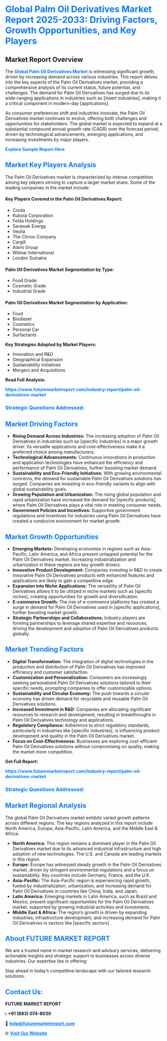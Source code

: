 <h1 style="color: #007BFF;">Global Palm Oil Derivatives Market Report 2025-2033: Driving Factors, Growth Opportunities, and Key Players</h1>

<section id="overview">
<h2>Market Report Overview</h2>
<p>The <a href="https://www.futuremarketreport.com/industry-report/palm-oil-derivatives-market" style="color: #007BFF; text-decoration: none;"><strong>Global Palm Oil Derivatives Market</strong></a> is witnessing significant growth, driven by increasing demand across various industries. This report delves into the key aspects of the Palm Oil Derivatives market, providing a comprehensive analysis of its current status, future potential, and challenges. The demand for Palm Oil Derivatives has surged due to its wide-ranging applications in industries such as [insert industries], making it a critical component in modern-day [applications].</p>
<p>As consumer preferences shift and industries innovate, the Palm Oil Derivatives market continues to evolve, offering both challenges and opportunities for stakeholders. The global market is expected to expand at a substantial compound annual growth rate (CAGR) over the forecast period, driven by technological advancements, emerging applications, and increasing investments by major players.</p>
</section>

<section id="overview">
<p><a href="https://www.futuremarketreport.com/request-sample/reportId=97984" style="color: #007BFF; text-decoration: none;"><strong>Explore Sample Report Here</strong></a></p>
</section>

<section id="key-players">
<h2 style="color: #007BFF;">Market Key Players Analysis</h2>
<p>The Palm Oil Derivatives market is characterized by intense competition among key players striving to capture a larger market share. Some of the leading companies in the market include:</p>
<h4>Key Players Covered in the Palm Oil Derivatives Report:</h4>
<ul><li>Croda</li><li>Kubota Corporation</li><li>Felda Holdings</li><li>Sarawak Energy</li><li>Veolia</li><li>The Clorox Company</li><li>Cargill</li><li>Alami Group</li><li>Wilmar International</li><li>London Sumatra</li></ul>
<h4>Palm Oil Derivatives Market Segmentation by Type:</h4>
<ul><li>Food Grade</li><li>Cosmetic Grade</li><li>Industrial Grade</li></ul>

<h4>Palm Oil Derivatives Market Segmentation by Application:</h4>
<ul><li>Food</li><li>Biodiesel</li><li>Cosmetics</li><li>Personal Car</li><li>Surfactants</li></ul>
<p><strong>Key Strategies Adopted by Market Players:</strong></p>
<ul>
<li>Innovation and R&D</li>
<li>Geographical Expansion</li>
<li>Sustainability Initiatives</li>
<li>Mergers and Acquisitions</li>
</ul>
</section>

<section>
<p><strong>Read Full Analysis: </strong></p><a href="https://www.futuremarketreport.com/industry-report/palm-oil-derivatives-market" style="color: #007BFF; text-decoration: none;"><strong>https://www.futuremarketreport.com/industry-report/palm-oil-derivatives-market</strong></a>
<h3 style="color: #007BFF;">Strategic Questions Addressed:</h3>
</section>

<section id="driving-factors">
<h2 style="color: #007BFF;">Market Driving Factors</h2>
<ul>
<li><strong>Rising Demand Across Industries:</strong> The increasing adoption of Palm Oil Derivatives in industries such as [specific industries] is a major growth driver. Its versatile applications and cost-effectiveness make it a preferred choice among manufacturers.</li>
<li><strong>Technological Advancements:</strong> Continuous innovations in production and application technologies have enhanced the efficiency and performance of Palm Oil Derivatives, further boosting market demand.</li>
<li><strong>Sustainability and Eco-Friendly Initiatives:</strong> With growing environmental concerns, the demand for sustainable Palm Oil Derivatives solutions has surged. Companies are investing in eco-friendly variants to align with global sustainability goals.</li>
<li><strong>Growing Population and Urbanization:</strong> The rising global population and rapid urbanization have increased the demand for [specific products], where Palm Oil Derivatives plays a vital role in meeting consumer needs.</li>
<li><strong>Government Policies and Incentives:</strong> Supportive government regulations and incentives for industries using Palm Oil Derivatives have created a conducive environment for market growth.</li>
</ul>
</section>

<section id="growth-opportunities">
<h2 style="color: #007BFF;">Market Growth Opportunities</h2>
<ul>
<li><strong>Emerging Markets:</strong> Developing economies in regions such as Asia-Pacific, Latin America, and Africa present untapped potential for the Palm Oil Derivatives market. Increasing industrialization and urbanization in these regions are key growth drivers.</li>
<li><strong>Innovative Product Development:</strong> Companies investing in R&D to create innovative Palm Oil Derivatives products with enhanced features and applications are likely to gain a competitive edge.</li>
<li><strong>Expansion into Niche Applications:</strong> The versatility of Palm Oil Derivatives allows it to be utilized in niche markets such as [specific niches], creating opportunities for growth and diversification.</li>
<li><strong>E-commerce Growth:</strong> The rise of e-commerce platforms has created a surge in demand for Palm Oil Derivatives used in [specific applications], further boosting market growth.</li>
<li><strong>Strategic Partnerships and Collaborations:</strong> Industry players are forming partnerships to leverage shared expertise and resources, driving the development and adoption of Palm Oil Derivatives products globally.</li>
</ul>
</section>

<section id="trending-factors">
<h2 style="color: #007BFF;">Market Trending Factors</h2>
<ul>
<li><strong>Digital Transformation:</strong> The integration of digital technologies in the production and distribution of Palm Oil Derivatives has improved efficiency and customer satisfaction.</li>
<li><strong>Customization and Personalization:</strong> Consumers are increasingly seeking personalized Palm Oil Derivatives solutions tailored to their specific needs, prompting companies to offer customizable options.</li>
<li><strong>Sustainability and Circular Economy:</strong> The push towards a circular economy has driven demand for recyclable and reusable Palm Oil Derivatives solutions.</li>
<li><strong>Increased Investment in R&D:</strong> Companies are allocating significant resources to research and development, resulting in breakthroughs in Palm Oil Derivatives technology and applications.</li>
<li><strong>Regulatory Compliance:</strong> Adherence to strict regulatory standards, particularly in industries like [specific industries], is influencing product development and quality in the Palm Oil Derivatives market.</li>
<li><strong>Focus on Cost-Effectiveness:</strong> Businesses are exploring cost-efficient Palm Oil Derivatives solutions without compromising on quality, making the market more competitive.</li>
</ul>
</section>

<section>
<p><strong>Get Full Report: </strong></p><a href="https://www.futuremarketreport.com/industry-report/palm-oil-derivatives-market" style="color: #007BFF; text-decoration: none;"><strong>https://www.futuremarketreport.com/industry-report/palm-oil-derivatives-market</strong></a>
<h3 style="color: #007BFF;">Strategic Questions Addressed:</h3>
</section>


<section id="regional-analysis">
<h2 style="color: #007BFF;">Market Regional Analysis</h2>
<p>The global Palm Oil Derivatives market exhibits varied growth patterns across different regions. The key regions analyzed in this report include North America, Europe, Asia-Pacific, Latin America, and the Middle East & Africa:</p>
<ul>
<li><strong>North America:</strong> This region remains a dominant player in the Palm Oil Derivatives market due to its advanced industrial infrastructure and high adoption of new technologies. The U.S. and Canada are leading markets in this region.</li>
<li><strong>Europe:</strong> Europe has witnessed steady growth in the Palm Oil Derivatives market, driven by stringent environmental regulations and a focus on sustainability. Key countries include Germany, France, and the U.K.</li>
<li><strong>Asia-Pacific:</strong> The Asia-Pacific region is experiencing rapid growth, fueled by industrialization, urbanization, and increasing demand for Palm Oil Derivatives in countries like China, India, and Japan.</li>
<li><strong>Latin America:</strong> Emerging markets in Latin America, such as Brazil and Mexico, present significant opportunities for the Palm Oil Derivatives market, supported by growing industrial activities and investments.</li>
<li><strong>Middle East & Africa:</strong> The region’s growth is driven by expanding industries, infrastructure development, and increasing demand for Palm Oil Derivatives in sectors like [specific sectors].</li>
</ul>
</section>

<footer>
<h2 style="color: #007BFF;">About FUTURE MARKET REPORT</h2>
<p>We are a trusted name in market research and advisory services, delivering actionable insights and strategic support to businesses across diverse industries. Our expertise lies in offering:</p>

<p>Stay ahead in today’s competitive landscape with our tailored research solutions.</p>

<h2 style="color: #007BFF;">Contact Us:</h2>
<p><strong>FUTURE MARKET REPORT</strong></p>
<p>📞 <strong>+91 (883) 074-8030</strong></p>
<p>📧 <strong><a href="mailto:help@futuremarketreport.com" style="color: #007BFF;">help@futuremarketreport.com</a></strong></p>
<p>🌐 <strong><a href="https://www.futuremarketreport.com/" style="color: #007BFF;">Visit Our Website</a></strong></p>
</footer>